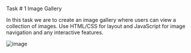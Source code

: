 Task # 1 
Image Gallery

In this task we are to create an image gallery where users can view a collection of images. Use HTML/CSS for layout and JavaScript for image navigation and any interactive features.

![image](https://github.com/user-attachments/assets/2eb92731-f033-4894-98f9-b7a1decc7e60)
